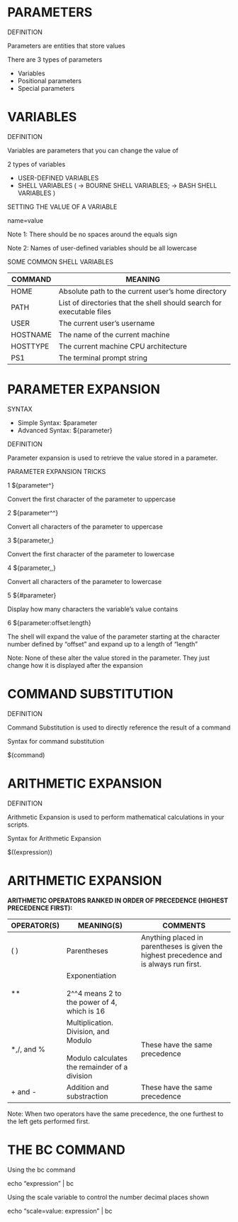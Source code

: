 # PARAMETERS

DEFINITION

Parameters are entities that store values

There are 3 types of parameters

- Variables
- Positional parameters
- Special parameters

# VARIABLES

DEFINITION

Variables are parameters that you can change the value of

2 types of variables

- USER-DEFINED VARIABLES
- SHELL VARIABLES ( -> BOURNE SHELL VARIABLES; -> BASH SHELL VARIABLES )

SETTING THE VALUE OF A VARIABLE

name=value

Note 1: There should be no spaces around the equals sign

Note 2: Names of user-defined variables should be all lowercase

SOME COMMON SHELL VARIABLES

| COMMAND | MEANING |
| --- | --- |
| HOME | Absolute path to the current user’s home directory |
| PATH | List of directories that the shell should search for executable files |
| USER | The current user’s username |
| HOSTNAME | The name of the current machine |
| HOSTTYPE | The current machine CPU architecture |
| PS1 | The terminal prompt string |

# PARAMETER EXPANSION

SYNTAX

- Simple Syntax: $parameter
- Advanced Syntax: ${parameter}

DEFINITION

Parameter expansion is used to retrieve the value stored in a parameter.

PARAMETER EXPANSION TRICKS

1 ${parameter^}

Convert the first character of the parameter to uppercase

2 ${parameter^^}

Convert all characters of the parameter to uppercase

3 ${parameter,}

Convert the first character of the parameter to lowercase

4 ${parameter,,}

Convert all characters of the parameter to lowercase

5 ${#parameter}

Display how many characters the variable’s value contains

6 ${parameter:offset:length}

The shell will expand the value of the parameter starting at the character number defined by “offset” and expand up to a length of “length”

Note: None of these alter the value stored in the parameter. They just change how it is displayed after the expansion

# COMMAND SUBSTITUTION

DEFINITION

Command Substitution is used to directly reference the result of a command

Syntax for command substitution

$(command)

# ARITHMETIC EXPANSION

DEFINITION

Arithmetic Expansion is used to perform mathematical calculations in your scripts.

Syntax for Arithmetic Expansion

$((expression))

# ARITHMETIC EXPANSION

**ARITHMETIC OPERATORS RANKED IN ORDER OF PRECEDENCE (HIGHEST PRECEDENCE FIRST):**

| OPERATOR(S) | MEANING(S) | COMMENTS |
| --- | --- | --- |
| ( ) | Parentheses | Anything placed in parentheses is given the highest precedence and is always run first. |
| \*\* | Exponentiation<br><br>2^^4 means 2 to the power of 4, which is 16 |     |
| \*,/, and % | Multiplication. Division, and Modulo<br><br>Modulo calculates the remainder of a division | These have the same precedence |
| \+ and - | Addition and substraction | These have the same precedence |

Note: When two operators have the same precedence, the one furthest to the left gets performed first.

# THE BC COMMAND

Using the bc command

echo “expression” | bc

Using the scale variable to control the number decimal places shown

echo “scale=value: expression” | bc
